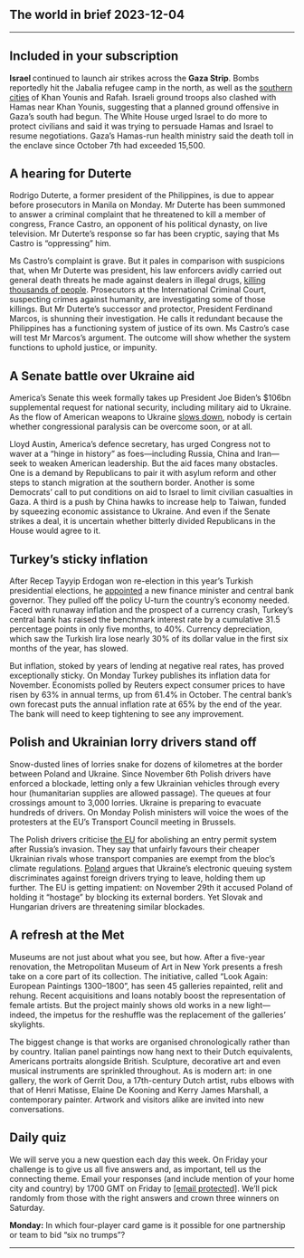 ## The world in brief 2023-12-04

----------

## Included in your subscription



<strong>Israel </strong>continued to launch air strikes across the <strong>Gaza Strip</strong>. Bombs reportedly hit the Jabalia refugee camp in the north, as well as the [southern cities](https://https://www.https://www.economist.com/middle-east-and-africa/2023/11/26/a-brutal-battle-for-southern-gaza-beckons-after-the-truce-ends) of Khan Younis and Rafah. Israeli ground troops also clashed with Hamas near Khan Younis, suggesting that a planned ground offensive in Gaza’s south had begun. The White House urged Israel to do more to protect civilians and said it was trying to persuade Hamas and Israel to resume negotiations. Gaza’s Hamas-run health ministry said the death toll in the enclave since October 7th had exceeded 15,500.

## A hearing for Duterte

Rodrigo Duterte, a former president of the Philippines, is due to appear before prosecutors in Manila on Monday. Mr Duterte has been summoned to answer a criminal complaint that he threatened to kill a member of congress, France Castro, an opponent of his political dynasty, on live television. Mr Duterte’s response so far has been cryptic, saying that Ms Castro is “oppressing” him. 

Ms Castro’s complaint is grave. But it pales in comparison with suspicions that, when Mr Duterte was president, his law enforcers avidly carried out general death threats he made against dealers in illegal drugs, [killing thousands of people](https://https://www.https://www.economist.com/graphic-detail/2021/11/22/how-many-people-have-been-killed-in-rodrigo-dutertes-war-on-drugs). Prosecutors at the International Criminal Court, suspecting crimes against humanity, are investigating some of those killings. But Mr Duterte’s successor and protector, President Ferdinand Marcos, is shunning their investigation. He calls it redundant because the Philippines has a functioning system of justice of its own. Ms Castro’s case will test Mr Marcos’s argument. The outcome will show whether the system functions to uphold justice, or impunity. 

## A Senate battle over Ukraine aid

America’s Senate this week formally takes up President Joe Biden’s $106bn supplemental request for national security, including military aid to Ukraine. As the flow of American weapons to Ukraine [slows down](https://https://www.https://www.economist.com/graphic-detail/2023/12/02/americas-political-paralysis-is-complicating-its-support-for-ukraine), nobody is certain whether congressional paralysis can be overcome soon, or at all.

Lloyd Austin, America’s defence secretary, has urged Congress not to waver at a “hinge in history” as foes—including Russia, China and Iran—seek to weaken American leadership. But the aid faces many obstacles. One is a demand by Republicans to pair it with asylum reform and other steps to stanch migration at the southern border. Another is some Democrats’ call to put conditions on aid to Israel to limit civilian casualties in Gaza. A third is a push by China hawks to increase help to Taiwan, funded by squeezing economic assistance to Ukraine. And even if the Senate strikes a deal, it is uncertain whether bitterly divided Republicans in the House would agree to it. 

## Turkey’s sticky inflation

After Recep Tayyip Erdogan won re-election in this year’s Turkish presidential elections, he [appointed](https://https://www.https://www.economist.com/europe/2023/06/04/turkeys-president-erdogan-shifts-towards-sane-economics) a new finance minister and central bank governor. They pulled off the policy U-turn the country’s economy needed. Faced with runaway inflation and the prospect of a currency crash, Turkey’s central bank has raised the benchmark interest rate by a cumulative 31.5 percentage points in only five months, to 40%. Currency depreciation, which saw the Turkish lira lose nearly 30% of its dollar value in the first six months of the year, has slowed. 

But inflation, stoked by years of lending at negative real rates, has proved exceptionally sticky. On Monday Turkey publishes its inflation data for November. Economists polled by Reuters expect consumer prices to have risen by 63% in annual terms, up from 61.4% in October. The central bank’s own forecast puts the annual inflation rate at 65% by the end of the year. The bank will need to keep tightening to see any improvement.

## Polish and Ukrainian lorry drivers stand off

Snow-dusted lines of lorries snake for dozens of kilometres at the border between Poland and Ukraine. Since November 6th Polish drivers have enforced a blockade, letting only a few Ukrainian vehicles through every hour (humanitarian supplies are allowed passage). The queues at four crossings amount to 3,000 lorries. Ukraine is preparing to evacuate hundreds of drivers. On Monday Polish ministers will voice the woes of the protesters at the EU’s Transport Council meeting in Brussels.

The Polish drivers criticise [the EU](https://https://www.https://www.economist.com/europe/2022/06/30/poland-is-being-given-an-opportunity-to-matter-in-europe) for abolishing an entry permit system after Russia’s invasion. They say that unfairly favours their cheaper Ukrainian rivals whose transport companies are exempt from the bloc’s climate regulations. [Poland](https://https://www.https://www.economist.com/the-economist-explains/2023/09/21/why-poland-is-halting-its-supply-of-weapons-to-ukraine) argues that Ukraine’s electronic queuing system discriminates against foreign drivers trying to leave, holding them up further. The EU is getting impatient: on November 29th it accused Poland of holding it “hostage” by blocking its external borders. Yet Slovak and Hungarian drivers are threatening similar blockades.

## A refresh at the Met

Museums are not just about what you see, but how. After a five-year renovation, the Metropolitan Museum of Art in New York presents a fresh take on a core part of its collection. The initiative, called “Look Again: European Paintings 1300–1800”, has seen 45 galleries repainted, relit and rehung. Recent acquisitions and loans notably boost the representation of female artists. But the project mainly shows old works in a new light—indeed, the impetus for the reshuffle was the replacement of the galleries’ skylights.

The biggest change is that works are organised chronologically rather than by country. Italian panel paintings now hang next to their Dutch equivalents, Americans portraits alongside British. Sculpture, decorative art and even musical instruments are sprinkled throughout. As is modern art: in one gallery, the work of Gerrit Dou, a 17th-century Dutch artist, rubs elbows with that of Henri Matisse, Elaine De Kooning and Kerry James Marshall, a contemporary painter. Artwork and visitors alike are invited into new conversations. 

## Daily quiz

We will serve you a new question each day this week. On Friday your challenge is to give us all five answers and, as important, tell us the connecting theme. Email your responses (and include mention of your home city and country) by 1700 GMT on Friday to [<span class="__cf_email__" data-cfemail="c190b4a8bb84b2b1b3a4b2b2ae81a4a2aeafaeaca8b2b5efa2aeac">[email&#160;protected]</span>](https://mail.google.com/mail/?view=cm&amp;fs=1&amp;tf=1&amp;to=QuizEspresso@https://www.economist.com). We’ll pick randomly from those with the right answers and crown three winners on Saturday.

<strong>Monday:</strong> In which four-player card game is it possible for one partnership or team to bid “six no trumps”?

----------

